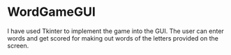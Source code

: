 # WordGameGUI
I have used Tkinter to implement the game into the GUI.
The user can enter words and get scored for making out words of the letters provided on the screen.
